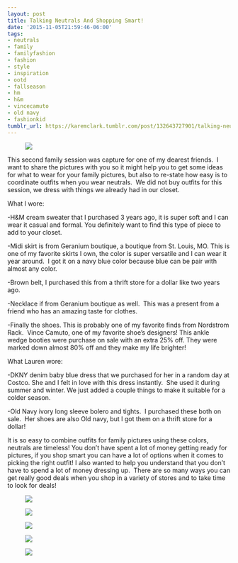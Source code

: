 ```yaml
---
layout: post
title: Talking Neutrals And Shopping Smart!
date: '2015-11-05T21:59:46-06:00'
tags:
- neutrals
- family
- familyfashion
- fashion
- style
- inspiration
- ootd
- fallseason
- hm
- h&m
- vincecamuto
- old navy
- fashionkid
tumblr_url: https://karemclark.tumblr.com/post/132643727901/talking-neutrals-and-shopping-smart
---
```

<figure class="tmblr-full" data-orig-height="1536" data-orig-width="1024"><img src="https://64.media.tumblr.com/5c31f0e302cba59f845b623090d9352b/tumblr_inline_nxdk92Wcd01t4qra9_540.jpg" data-orig-height="1536" data-orig-width="1024"></figure>

This second family session was capture for one of my dearest friends. &nbsp;I want to share the pictures with you so it might help you to get some ideas for what to wear for your family pictures, but also to re-state how easy is to coordinate outfits when you wear neutrals. &nbsp;We did not buy outfits for this session, we dress with things we already had in our closet.

What I wore:

-H&M cream sweater that I purchased 3 years ago, it is super soft and I can wear it casual and formal. You definitely want to find this type of piece to add to your closet.

-Midi skirt is from Geranium boutique, a boutique from St. Louis, MO. This is one of my favorite skirts I own, the color is super versatile and I can wear it year around. &nbsp;I got it on a navy blue color because blue can be pair with almost any color.

-Brown belt, I purchased this from a thrift store for a dollar like two years ago.

-Necklace if from Geranium boutique as well. &nbsp;This was a present from a friend who has an amazing taste for clothes.

-Finally the shoes. This is probably one of my favorite finds from Nordstrom Rack. &nbsp;Vince Camuto, one of my favorite shoe’s designers! This ankle wedge booties were purchase on sale with an extra 25% off. They were marked down almost 80% off and they make my life brighter!

What Lauren wore:

-DKNY denim baby blue dress that we purchased for her in a random day at Costco. She and I felt in love with this dress instantly. &nbsp;She used it during summer and winter. We just added a couple things to make it suitable for a colder season.

-Old Navy ivory long sleeve bolero and tights. &nbsp;I purchased these both on sale. &nbsp;Her shoes are also Old navy, but I got them on a thrift store for a dollar! &nbsp;

It is so easy to combine outfits for family pictures using these colors, neutrals are timeless! You don’t have spent a lot of money getting ready for pictures, if you shop smart you can have a lot of options when it comes to picking the right outfit! I also wanted to help you understand that you don’t have to spend a lot of money dressing up. &nbsp;There are so many ways you can get really good deals when you shop in a variety of stores and to take time to look for deals!

<figure class="tmblr-full" data-orig-height="683" data-orig-width="1024"><img src="https://64.media.tumblr.com/3f189ae3299182260b3df8a1ea550e49/tumblr_inline_nxdk8pJJBw1t4qra9_540.jpg" data-orig-height="683" data-orig-width="1024"></figure><figure class="tmblr-full" data-orig-height="683" data-orig-width="1024"><img src="https://64.media.tumblr.com/40c219367d1b4eaa9ea9b23d1a6dd066/tumblr_inline_nxdk8cOpFl1t4qra9_540.jpg" data-orig-height="683" data-orig-width="1024"></figure><figure class="tmblr-full" data-orig-height="683" data-orig-width="1024"><img src="https://64.media.tumblr.com/3358b3276c7e2b89f3b72507fb7b16fd/tumblr_inline_nxdk7ubexB1t4qra9_540.jpg" data-orig-height="683" data-orig-width="1024"></figure><figure class="tmblr-full" data-orig-height="1536" data-orig-width="1024"><img src="https://64.media.tumblr.com/e2144afc378fe4227517e1e9ae373e31/tumblr_inline_nxdk7dszym1t4qra9_540.jpg" data-orig-height="1536" data-orig-width="1024"></figure><figure class="tmblr-full" data-orig-height="1536" data-orig-width="1024"><img src="https://64.media.tumblr.com/85a8a11f8319e91dbd10cd96e3bcb44f/tumblr_inline_nxdk6nBkyH1t4qra9_540.jpg" data-orig-height="1536" data-orig-width="1024"></figure>
